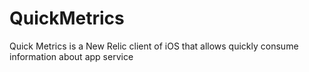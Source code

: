 QuickMetrics
============

Quick Metrics is a New Relic client of iOS that allows quickly consume information about app service